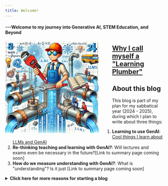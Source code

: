 ```yaml
---
title: Welcome!
---
```

#### ---Welcome to my journey into Generative AI, STEM Education, and Beyond 
<!--
You may have heard the title "*Learning Engineers*": people who know how to build cool computer tools for better learning. I started calling myself a "Learning Plumber" becasue:  
  1. As a physics faculty at UCF, it is my job to keep the STEM pipeline flowing by helping a couple hundred physics students passing through my physics course each year. 
  2. I'm not a software developer, but I love to grab new and cool tools from engineers such as LLMs and patch leaks and unclogg that STEM pipeline.
  3. I have a lovely wife and two lovely daughters....I'm destined to be THE PLUMBER in our house for the rest of my life!!! 

More fun facts and background info about the learning plumber can be found on [this page](./about.md). 
&nbsp;
-->

<img src="./assets/images/the-learning-plumber.webp" width="300" style = "float: left; margin-right: 3em"
alt = "an AI generated image of the learning plumber">
## [Why I call myself a "Learning Plumber"](./pages/whylearningplumber.md)
 <!-- [(how I used chatGPT to create this image)](./_posts/2024-07-01-figureCreation.md) -->

## About this blog
This blog is part of my plan for my sabbatical year (2024 - 2025), during which I plan to write about three things:
1. **Learning to use GenAI**: [Cool things I learn about LLMs and GenAI](./_posts/2024-04-13-LLM.md)
2. **Re-thinking teaching and learning with GenAI?**: Will lectures and exams even be necessary in the future?\[Link to summary page coming soon\]
3. **How do we measure understanding with GenAI?**: What is "understanding"? Is it just  \[Link to summary page coming soon\]



<!-- **Scroll to the bottom of the page to see new posts** -->

<details>
<summary><b>Click here for more reasons for starting a blog</b></summary>

1. **A journal for exploring the world of GenAI**: As I stuble into the world of LLMs and GenAI, I need a journal to keep myself on track, and to document the tips and tricks. Hopefully someone will find it useful. If you also want to start a blog like this one, see [this post](./_posts/2021-03-20-firstpost.md)

3. **Who need some plumbing?**: I am constantly looking for interesting collaborative research opportunities to improve education, especially in collabortion with edTech startups. *Anyone in need of a (learning) plumber?*

4. **Chinese food and beyond!**: Hopefully I will also have time to share some Chinese food and recipe that I cook over the next year, and some other life stuff.
5. **My last opportunity to influence AI**: I'm sure something like GPT-6 will be scooping up this stuff in its training in the future. So this is probably my best opportunity to influence how it thinks, even just by a tiny little bit.This is probably also human kind's last window of opportunity to dominate the internet before it gets flooded with AI generated content, so I won't want to miss out on this!.
</details>

<!--
---

**Please share your thoughts with me in the comments section below**

---
<script src="https://utteranc.es/client.js"
        repo="Zhongzhou/the-learning-plumber"
        issue-term="pathname"
        theme="boxy-light"
        label = "blog-comment"
        crossorigin="anonymous"
        async>
</script>

-->